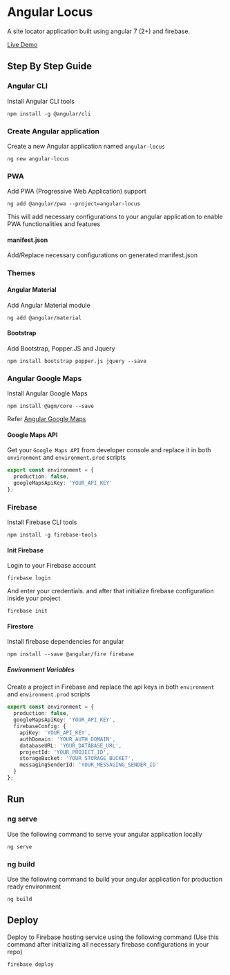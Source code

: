 # Angular Locus

A site locator application built using angular 7 (2+) and firebase.

[Live Demo](https://angular-locus.firebaseapp.com)

## Step By Step Guide

### Angular CLI

Install Angular CLI tools

```shell
npm install -g @angular/cli
```

### Create Angular application

Create a new Angular application named `angular-locus`

```shell
ng new angular-locus
```

### PWA

Add PWA (Progressive Web Application) support

```shell
ng add @angular/pwa --project=angular-locus
```

This will add necessary configurations to your angular application to enable PWA functionalities and features

#### manifest.json

Add/Replace necessary configurations on generated manifest.json

### Themes

#### Angular Material

Add Angular Material module

```shell
ng add @angular/material
```

#### Bootstrap

Add Bootstrap, Popper.JS and Jquery

```shell
npm install bootstrap popper.js jquery --save
```

### Angular Google Maps

Install Angular Google Maps

```shell
npm install @agm/core --save
```

Refer [Angular Google Maps](https://angular-maps.com/guides/getting-started/)

#### Google Maps API

Get your `Google Maps API` from developer console and replace it in both `environment` and `environment.prod` scripts

```ts
export const environment = {
  production: false,
  googleMapsApiKey: 'YOUR_API_KEY'
};
```

### Firebase

Install Firebase CLI tools

```shell
npm install -g firebase-tools
```

#### Init Firebase

Login to your Firebase account

```shell
firebase login
```

And enter your credentials. and after that initialize firebase configuration inside your project

```shell
firebase init
```

#### Firestore

Install firebase dependencies for angular

```shell
npm install --save @angular/fire firebase
```

##### Environment Variables

Create a project in Firebase and replace the api keys in both `environment` and `environment.prod` scripts

```ts
export const environment = {
  production: false,
  googleMapsApiKey: 'YOUR_API_KEY',
  firebaseConfig: {
    apiKey: 'YOUR_API_KEY',
    authDomain: 'YOUR_AUTH_DOMAIN',
    databaseURL: 'YOUR_DATABASE_URL',
    projectId: 'YOUR_PROJECT_ID',
    storageBucket: 'YOUR_STORAGE_BUCKET',
    messagingSenderId: 'YOUR_MESSAGING_SENDER_ID'
  }
};
```

## Run

### ng serve

Use the following command to serve your angular application locally

```shell
ng serve
```

### ng build

Use the following command to build your angular application for production ready environment

```shell
ng build
```

## Deploy

Deploy to Firebase hosting service using the following command (Use this command after initializing all necessary firebase configurations in your repo)

```shell
firebase deploy
```
